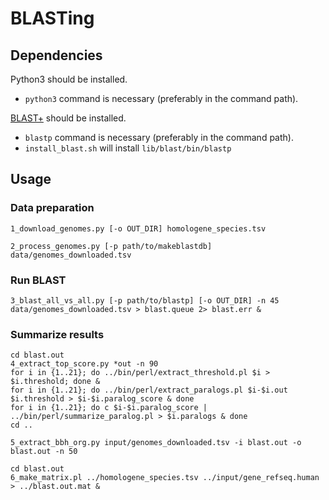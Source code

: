 # BLASTing

## Dependencies

Python3 should be installed.
- `python3` command is necessary (preferably in the command path).

[BLAST+](https://blast.ncbi.nlm.nih.gov/Blast.cgi?CMD=Web&PAGE_TYPE=BlastDocs&DOC_TYPE=Download) should be installed.
- `blastp` command is necessary (preferably in the command path).
- `install_blast.sh` will install `lib/blast/bin/blastp`

## Usage

### Data preparation

```
1_download_genomes.py [-o OUT_DIR] homologene_species.tsv
```

```
2_process_genomes.py [-p path/to/makeblastdb] data/genomes_downloaded.tsv
```

### Run BLAST

```
3_blast_all_vs_all.py [-p path/to/blastp] [-o OUT_DIR] -n 45 data/genomes_downloaded.tsv > blast.queue 2> blast.err &
```

### Summarize results

```
cd blast.out
4_extract_top_score.py *out -n 90
for i in {1..21}; do ../bin/perl/extract_threshold.pl $i > $i.threshold; done &
for i in {1..21}; do ../bin/perl/extract_paralogs.pl $i-$i.out $i.threshold > $i-$i.paralog_score & done
for i in {1..21}; do c $i-$i.paralog_score | ../bin/perl/summarize_paralog.pl > $i.paralogs & done
cd ..
```

```
5_extract_bbh_org.py input/genomes_downloaded.tsv -i blast.out -o blast.out -n 50
```

```
cd blast.out
6_make_matrix.pl ../homologene_species.tsv ../input/gene_refseq.human > ../blast.out.mat &
```
